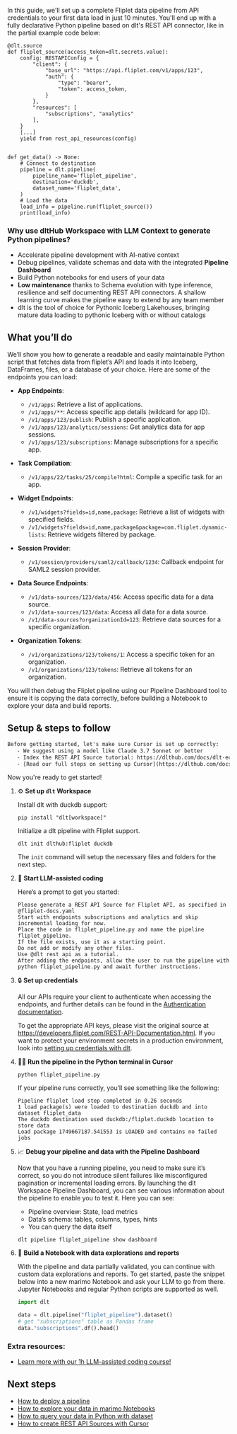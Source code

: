 In this guide, we'll set up a complete Fliplet data pipeline from API credentials to your first data load in just 10 minutes. You'll end up with a fully declarative Python pipeline based on dlt's REST API connector, like in the partial example code below:

```python-outcome
@dlt.source
def fliplet_source(access_token=dlt.secrets.value):
    config: RESTAPIConfig = {
        "client": {
            "base_url": "https://api.fliplet.com/v1/apps/123",
            "auth": {
                "type": "bearer",
                "token": access_token,
            }
        },
        "resources": [
            "subscriptions", "analytics"
        ],
    }
    [...]
    yield from rest_api_resources(config)


def get_data() -> None:
    # Connect to destination
    pipeline = dlt.pipeline(
        pipeline_name='fliplet_pipeline',
        destination='duckdb',
        dataset_name='fliplet_data', 
    )
    # Load the data
    load_info = pipeline.run(fliplet_source())
    print(load_info) 
```

### Why use dltHub Workspace with LLM Context to generate Python pipelines?

- Accelerate pipeline development with AI-native context
- Debug pipelines, validate schemas and data with the integrated **Pipeline Dashboard**
- Build Python notebooks for end users of your data
- **Low maintenance** thanks to Schema evolution with type inference, resilience and self documenting REST API connectors. A shallow learning curve makes the pipeline easy to extend by any team member
- dlt is the tool of choice for Pythonic Iceberg Lakehouses, bringing mature data loading to pythonic Iceberg with or without catalogs

## What you’ll do

We’ll show you how to generate a readable and easily maintainable Python script that fetches data from fliplet’s API and loads it into Iceberg, DataFrames, files, or a database of your choice. Here are some of the endpoints you can load:

- **App Endpoints**: 
  - `/v1/apps`: Retrieve a list of applications.
  - `/v1/apps/**`: Access specific app details (wildcard for app ID).
  - `/v1/apps/123/publish`: Publish a specific application.
  - `/v1/apps/123/analytics/sessions`: Get analytics data for app sessions.
  - `/v1/apps/123/subscriptions`: Manage subscriptions for a specific app.

- **Task Compilation**: 
  - `/v1/apps/22/tasks/25/compile?html`: Compile a specific task for an app.

- **Widget Endpoints**: 
  - `/v1/widgets?fields=id,name,package`: Retrieve a list of widgets with specified fields.
  - `/v1/widgets?fields=id,name,package&package=com.fliplet.dynamic-lists`: Retrieve widgets filtered by package.

- **Session Provider**: 
  - `/v1/session/providers/saml2/callback/1234`: Callback endpoint for SAML2 session provider.

- **Data Source Endpoints**: 
  - `/v1/data-sources/123/data/456`: Access specific data for a data source.
  - `/v1/data-sources/123/data`: Access all data for a data source.
  - `/v1/data-sources?organizationId=123`: Retrieve data sources for a specific organization.

- **Organization Tokens**: 
  - `/v1/organizations/123/tokens/1`: Access a specific token for an organization.
  - `/v1/organizations/123/tokens`: Retrieve all tokens for an organization.

You will then debug the Fliplet pipeline using our Pipeline Dashboard tool to ensure it is copying the data correctly, before building a Notebook to explore your data and build reports.

## Setup & steps to follow

```default
Before getting started, let's make sure Cursor is set up correctly:
   - We suggest using a model like Claude 3.7 Sonnet or better
   - Index the REST API Source tutorial: https://dlthub.com/docs/dlt-ecosystem/verified-sources/rest_api/ and add it to context as **@dlt rest api**
   - [Read our full steps on setting up Cursor](https://dlthub.com/docs/dlt-ecosystem/llm-tooling/cursor-restapi#23-configuring-cursor-with-documentation)
```

Now you're ready to get started!

1. ⚙️ **Set up `dlt` Workspace**
    
    Install dlt with duckdb support:
    ```shell
    pip install "dlt[workspace]"
    ```

    Initialize a dlt pipeline with Fliplet support.
    ```shell
    dlt init dlthub:fliplet duckdb
    ```

    The `init` command will setup the necessary files and folders for the next step.
    
2. 🤠 **Start LLM-assisted coding**
    
    Here’s a prompt to get you started:
    
    ```prompt
    Please generate a REST API Source for Fliplet API, as specified in @fliplet-docs.yaml 
    Start with endpoints subscriptions and analytics and skip incremental loading for now. 
    Place the code in fliplet_pipeline.py and name the pipeline fliplet_pipeline. 
    If the file exists, use it as a starting point. 
    Do not add or modify any other files. 
    Use @dlt rest api as a tutorial. 
    After adding the endpoints, allow the user to run the pipeline with python fliplet_pipeline.py and await further instructions.
    ```

    
3. 🔒 **Set up credentials** 
    
    All our APIs require your client to authenticate when accessing the endpoints, and further details can be found in the [Authentication documentation](https://example.com/REST-API/authenticate.html).
    
    To get the appropriate API keys, please visit the original source at https://developers.fliplet.com/REST-API-Documentation.html.
    If you want to protect your environment secrets in a production environment, look into [setting up credentials with dlt](https://dlthub.com/docs/walkthroughs/add_credentials).
    
4. 🏃‍♀️ **Run the pipeline in the Python terminal in Cursor**
    
    ```shell
    python fliplet_pipeline.py
    ```
    
    If your pipeline runs correctly, you’ll see something like the following:
    
    ```shell
    Pipeline fliplet load step completed in 0.26 seconds
    1 load package(s) were loaded to destination duckdb and into dataset fliplet_data
    The duckdb destination used duckdb:/fliplet.duckdb location to store data
    Load package 1749667187.541553 is LOADED and contains no failed jobs
    ```
    
5. 📈 **Debug your pipeline and data with the Pipeline Dashboard**

    Now that you have a running pipeline, you need to make sure it’s correct, so you do not introduce silent failures like misconfigured pagination or incremental loading errors. By launching the dlt Workspace Pipeline Dashboard, you can see various information about the pipeline to enable you to test it. Here you can see:
    - Pipeline overview: State, load metrics
    - Data’s schema: tables, columns, types, hints
    - You can query the data itself
    
    ```shell
    dlt pipeline fliplet_pipeline show dashboard
    ```
    
6. 🐍 **Build a Notebook with data explorations and reports**

    With the pipeline and data partially validated, you can continue with custom data explorations and reports. To get started, paste the snippet below into a new marimo Notebook and ask your LLM to go from there. Jupyter Notebooks and regular Python scripts are supported as well.

    
    ```python
    import dlt

   data = dlt.pipeline("fliplet_pipeline").dataset()
   # get "subscriptions" table as Pandas frame
   data."subscriptions".df().head()
    ```

### Extra resources:

- [Learn more with our 1h LLM-assisted coding course!](https://www.youtube.com/watch?v=GGid70rnJuM)

## Next steps

- [How to deploy a pipeline](https://dlthub.com/docs/walkthroughs/deploy-a-pipeline)
- [How to explore your data in marimo Notebooks](https://dlthub.com/docs/general-usage/dataset-access/marimo)
- [How to query your data in Python with dataset](https://dlthub.com/docs/general-usage/dataset-access/dataset)
- [How to create REST API Sources with Cursor](https://dlthub.com/docs/dlt-ecosystem/llm-tooling/cursor-restapi)
